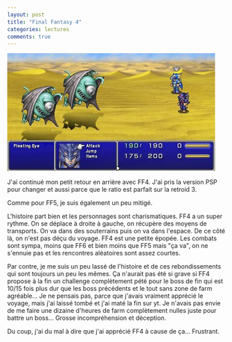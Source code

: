 ```yaml
---
layout: post
title: "Final Fantasy 4"
categories: lectures
comments: true
---
```


![FF5](https://github.com/homeostasie/bouquins/raw/master/_pics/jv/ff/FF4.jpg)

J'ai continué mon petit retour en arrière avec FF4. J'ai pris la version PSP pour changer et aussi parce que le ratio est parfait sur la retroid 3. 

Comme pour FF5, je suis également un peu mitigé. 

L'histoire part bien et les personnages sont charismatiques. FF4 a un super rythme. On se déplace à droite à gauche, on récupère des moyens de transports. On va dans des souterrains puis on va dans l'espace. De ce côté là, on n'est pas déçu du voyage. FF4 est une petite épopée. Les combats sont sympa, moins que FF6 et bien moins que FF5 mais "ça va", on ne s'ennuie pas et les rencontres aléatoires sont assez courtes.  

Par contre, je me suis un peu lassé de l'histoire et de ces rebondissements qui sont toujours un peu les mêmes. Ça n'aurait pas été si grave si FF4 propose à la fin un challenge complètement pété pour le boss de fin qui est 10/15 fois plus dur que les boss précédents et le tout sans zone de farm agréable... Je ne pensais pas, parce que j'avais vraiment apprécié le voyage, mais j'ai laissé tombé et j'ai maté la fin sur yt. Je n'avais pas envie de me faire une dizaine d'heures de farm complètement nulles juste pour battre un boss... Grosse incompréhension et déception.

 Du coup, j'ai du mal à dire que j'ai apprécié FF4 à cause de ça... Frustrant. 
